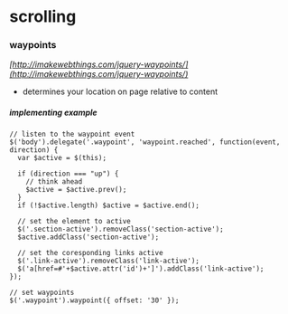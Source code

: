 scrolling
=========

### waypoints

*[http://imakewebthings.com/jquery-waypoints/](http://imakewebthings.com/jquery-waypoints/)*

- determines your location on page relative to content

##### implementing example

    // listen to the waypoint event
    $('body').delegate('.waypoint', 'waypoint.reached', function(event, direction) {
      var $active = $(this);

      if (direction === "up") {
        // think ahead
        $active = $active.prev();
      }
      if (!$active.length) $active = $active.end();

      // set the element to active
      $('.section-active').removeClass('section-active');
      $active.addClass('section-active');

      // set the coresponding links active
      $('.link-active').removeClass('link-active');
      $('a[href=#'+$active.attr('id')+']').addClass('link-active');
    });

    // set waypoints
    $('.waypoint').waypoint({ offset: '30' });
